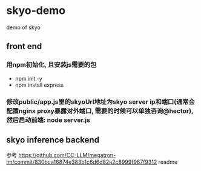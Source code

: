 # skyo-demo
demo of skyo 

## front end
### 用npm初始化,  且安装js需要的包
- npm init -y
- npm install express

### 修改public/app.js里的skyoUrl地址为skyo server ip和端口(通常会配置nginx proxy暴露对外端口,  需要的时候可以单独咨询@hector), 然后启动前端: node server.js

## skyo inference backend
参考 https://github.com/CC-LLM/megatron-lm/commit/830bca16874e383b1c6d6d82a2c8999f967f9312 readme

